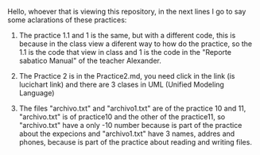 Hello, whoever that is viewing this repository, in the next lines I go to say some aclarations of these practices:

1. The practice 1.1 and 1 is the same, but with a different code, this is because in the class view a diferent way to how do the practice, so the 1.1 is the code that view in class and 1 is the code in the "Reporte sabatico Manual" of the teacher Alexander.

2. The Practice 2 is in the Practice2.md, you need click in the link (is lucichart link) and there are 3 clases in UML (Unified Modeling Language)

3. The files "archivo.txt" and "archivo1.txt" are of the practice 10 and 11, "archivo.txt" is of practice10 and the other of the practice11, so "archivo.txt" have a only -10 number because is part of the practice about the expecions and "archivo1.txt" have 3 names, addres and phones, because is part of the practice about reading and writing files.

